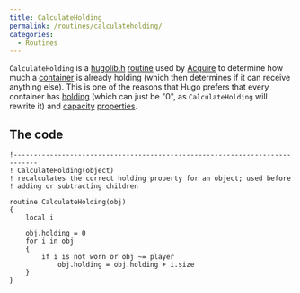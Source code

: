 ```yaml
---
title: CalculateHolding
permalink: /routines/calculateholding/
categories: 
  - Routines
---
```


`CalculateHolding` is a [hugolib.h](library/hugolib.h/)
[routine](routines/) used by [Acquire](guts/acquire) to
determine how much a [container](attributes/container/) is already
holding (which then determines if it can receive anything else). This is
one of the reasons that Hugo prefers that every container has
[holding](properties/holding/) (which can just be "0", as
`CalculateHolding` will rewrite it) and [capacity](properties/capacity/)
[properties](properties/).

## The code

    !----------------------------------------------------------------------------
    ! CalculateHolding(object)
    ! recalculates the correct holding property for an object; used before
    ! adding or subtracting children

    routine CalculateHolding(obj)
    {
        local i

        obj.holding = 0
        for i in obj
        {
            if i is not worn or obj ~= player
                obj.holding = obj.holding + i.size
        }
    }
